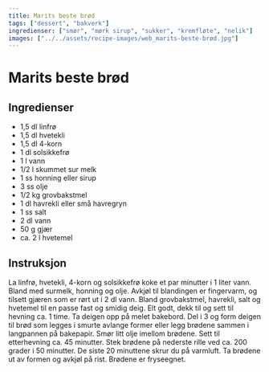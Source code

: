 ```yaml
---
title: Marits beste brød
tags: ["dessert", "bakverk"]
ingredienser: ["smør", "mørk sirup", "sukker", "kremfløte", "nelik"]
images: ["../../assets/recipe-images/web_marits-beste-brød.jpg"]
---
```


# Marits beste brød

## Ingredienser

- 1,5 dl linfrø
- 1,5 dl hvetekli
- 1,5 dl 4-korn
- 1 dl solsikkefrø
- 1 l vann
- 1/2 l skummet sur melk
- 1 ss honning eller sirup
- 3 ss olje
- 1/2 kg grovbakstmel
- 1 dl havrekli eller små havregryn
- 1 ss salt
- 2 dl vann
- 50 g gjær
- ca. 2 l hvetemel

## Instruksjon

La linfrø, hvetekli, 4-korn og solsikkefrø koke et par minutter i 1 liter vann. Bland med surmelk, honning og olje. Avkjøl til blandingen er fingervarm, og tilsett gjæren som er rørt ut i 2 dl vann. Bland grovbakstmel, havrekli, salt og hvetemel til en passe fast og smidig deig. Elt godt, dekk til og sett til hevning ca. 1 time. Ta deigen opp på melet bakebord. Del i 3 og form deigen til brød som legges i smurte avlange former eller legg brødene sammen i langpannen på bakepapir. Smør litt olje imellom brødene. Sett til etterhevning ca. 45 minutter. Stek brødene på nederste rille ved ca. 200 grader i 50 minutter. De siste 20 minuttene skrur du på varmluft. Ta brødene ut av formen og avkjøl på rist. Brødene er fryseegnet.

